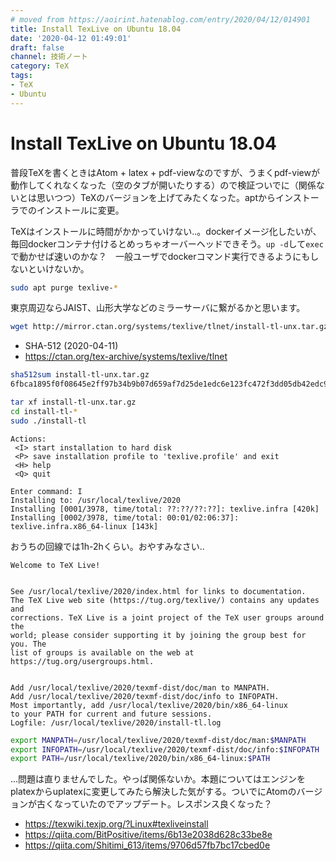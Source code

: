 ```yaml
---
# moved from https://aoirint.hatenablog.com/entry/2020/04/12/014901
title: Install TexLive on Ubuntu 18.04
date: '2020-04-12 01:49:01'
draft: false
channel: 技術ノート
category: TeX
tags:
- TeX
- Ubuntu
---
```

# Install TexLive on Ubuntu 18.04

普段TeXを書くときはAtom + latex + pdf-viewなのですが、うまくpdf-viewが動作してくれなくなった（空のタブが開いたりする）ので検証ついでに（関係ないとは思いつつ）TeXのバージョンを上げてみたくなった。aptからインストーラでのインストールに変更。

TeXはインストールに時間がかかっていけない..。dockerイメージ化したいが、毎回dockerコンテナ付けるとめっちゃオーバーヘッドできそう。`up -d`して`exec`で動かせば速いのかな？　一般ユーザでdockerコマンド実行できるようにもしないといけないか。

```sh
sudo apt purge texlive-*
```

東京周辺ならJAIST、山形大学などのミラーサーバに繋がるかと思います。

```sh
wget http://mirror.ctan.org/systems/texlive/tlnet/install-tl-unx.tar.gz
```

- SHA-512 (2020-04-11)
- <https://ctan.org/tex-archive/systems/texlive/tlnet>

```sh
sha512sum install-tl-unx.tar.gz
6fbca1895f0f08645e2ff97b34b9b07d659af7d25de1edc6e123fc472f3dd05db42edc9e5450fd09fae548f5259f93d7f98f63d29dfe6ff7e069685ba202661b  install-tl-unx.tar.gz
```

```sh
tar xf install-tl-unx.tar.gz
cd install-tl-*
sudo ./install-tl
```

```
Actions:
 <I> start installation to hard disk
 <P> save installation profile to 'texlive.profile' and exit
 <H> help
 <Q> quit

Enter command: I
Installing to: /usr/local/texlive/2020
Installing [0001/3978, time/total: ??:??/??:??]: texlive.infra [420k]
Installing [0002/3978, time/total: 00:01/02:06:37]: texlive.infra.x86_64-linux [143k]
```

おうちの回線では1h-2hくらい。おやすみなさい..

```
Welcome to TeX Live!


See /usr/local/texlive/2020/index.html for links to documentation.
The TeX Live web site (https://tug.org/texlive/) contains any updates and
corrections. TeX Live is a joint project of the TeX user groups around the
world; please consider supporting it by joining the group best for you. The
list of groups is available on the web at https://tug.org/usergroups.html.


Add /usr/local/texlive/2020/texmf-dist/doc/man to MANPATH.
Add /usr/local/texlive/2020/texmf-dist/doc/info to INFOPATH.
Most importantly, add /usr/local/texlive/2020/bin/x86_64-linux
to your PATH for current and future sessions.
Logfile: /usr/local/texlive/2020/install-tl.log
```

```sh
export MANPATH=/usr/local/texlive/2020/texmf-dist/doc/man:$MANPATH
export INFOPATH=/usr/local/texlive/2020/texmf-dist/doc/info:$INFOPATH
export PATH=/usr/local/texlive/2020/bin/x86_64-linux:$PATH
```

...問題は直りませんでした。やっぱ関係ないか。本題についてはエンジンをplatexからuplatexに変更してみたら解決した気がする。ついでにAtomのバージョンが古くなっていたのでアップデート。レスポンス良くなった？

- <https://texwiki.texjp.org/?Linux#texliveinstall>
- <https://qiita.com/BitPositive/items/6b13e2038d628c33be8e>
- <https://qiita.com/Shitimi_613/items/9706d57fb7bc17cbed0e>
